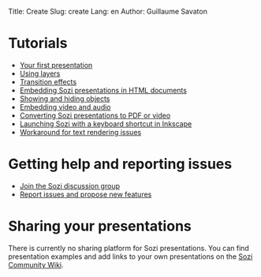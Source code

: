 Title: Create
Slug: create
Lang: en
Author: Guillaume Savaton

Tutorials
=========

* [Your first presentation](|filename|tutorial-first.md)
* [Using layers](|filename|tutorial-layers.md)
* [Transition effects](|filename|tutorial-transitions.md)
* [Embedding Sozi presentations in HTML documents](|filename|tutorial-embedding.md)
* [Showing and hiding objects](|filename|tutorial-showing-hiding.md)
* [Embedding video and audio](|filename|tutorial-media.md)
* [Converting Sozi presentations to PDF or video](|filename|tutorial-converting.md)
* [Launching Sozi with a keyboard shortcut in Inkscape](|filename|tutorial-shortcut.md)
* [Workaround for text rendering issues](|filename|tutorial-text.md)

Getting help and reporting issues
=================================

* [Join the Sozi discussion group](http://groups.google.com/group/sozi-users)
* [Report issues and propose new features](http://github.com/senshu/Sozi/issues)


Sharing your presentations
==========================

There is currently no sharing platform for Sozi presentations.
You can find presentation examples and add links to your own presentations on the [Sozi Community Wiki](http://sozi.wikidot.com/).

